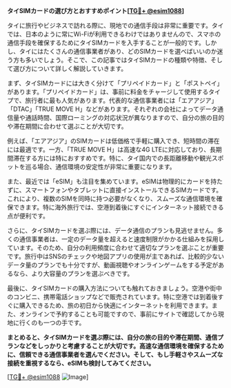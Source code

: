 **タイSIMカードの選び方とおすすめポイント[[TG💪+ @esim1088](https://t.me/s/esim1088)]**

タイに旅行やビジネスで訪れる際に、現地での通信手段は非常に重要です。タイでは、日本のように常にWi-Fiが利用できるわけではありませんので、スマホの通信手段を確保するためにタイSIMカードを入手することが一般的です。しかし、タイにはたくさんの通信事業者があり、どのSIMカードを選べばいいのか迷う方も多いでしょう。そこで、この記事ではタイSIMカードの種類や特徴、そして選び方について詳しく解説していきます。

まず、タイSIMカードには大きく分けて「プリペイドカード」と「ポストペイ」があります。「プリペイドカード」は、事前に料金をチャージして使用するタイプで、旅行者に最も人気があります。代表的な通信事業者には「エアアジア」「DTAC」「TRUE MOVE H」などがあります。それぞれの会社によってデータ通信量や通話時間、国際ローミングの対応状況が異なりますので、自分の旅の目的や滞在期間に合わせて選ぶことが大切です。

例えば、「エアアジア」のSIMカードは低価格で手軽に購入でき、短時間の滞在には最適です。一方、「TRUE MOVE H」は高速な4G LTEに対応しており、長期間滞在する方には特におすすめです。特に、タイ国内での長距離移動や観光スポットを巡る場合、通信環境の安定性が非常に重要になります。

また、最近では「eSIM」も注目を集めています。eSIMは物理的にカードを持たずに、スマートフォンやタブレットに直接インストールできるSIMカードです。これにより、複数のSIMを同時に持つ必要がなくなり、スムーズな通信環境を確保できます。特に海外旅行では、空港到着後にすぐにインターネット接続できる点が便利です。

さらに、タイSIMカードを選ぶ際には、データ通信のプランも見逃せません。多くの通信事業者は、一定のデータ量を超えると速度制限がかかる仕組みを採用しています。そのため、自分の利用頻度に合わせて適切なプランを選ぶことが重要です。旅行中はSNSのチェックや地図アプリの使用が主であれば、比較的少ないデータ量のプランでも十分ですが、動画視聴やオンラインゲームをする予定があるなら、より大容量のプランを選ぶべきです。

最後に、タイSIMカードの購入方法についても触れておきましょう。空港や街中のコンビニ、携帯電話ショップなどで販売されています。特に空港では到着後すぐに購入できるため、旅の初日から快適にインターネットを利用できます。また、オンラインで予約することも可能ですので、事前にサイトで確認してから現地に行くのも一つの手です。

**まとめると、タイSIMカードを選ぶ際には、自分の旅の目的や滞在期間、通信プランなどをしっかりと考慮することが大切です。高速な通信環境を確保するために、信頼できる通信事業者を選んでください。そして、もし手軽さやスムーズな接続を重視するなら、eSIMも検討してみてください。**

[[TG💪+ @esim1088](https://t.me/s/esim1088) ![Image](https://i.postimg.cc/Y0z9fWf4/image.png)]